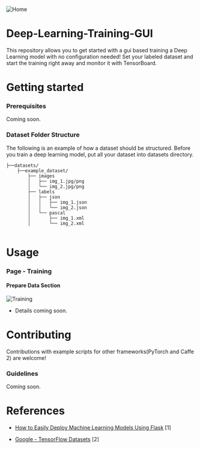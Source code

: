 ![Home](https://github.com/mustafamerttunali/Deep-Learning-Training-GUI/blob/master/doc_images/home.png) 

# Deep-Learning-Training-GUI
This repository allows you to get started with a gui based training a Deep Learning model with no configuration needed! Set your labeled dataset and start the training right away and monitor it with TensorBoard.

# Getting started
### Prerequisites

Coming soon.

### Dataset Folder Structure
The following is an example of how a dataset should be structured. Before you train a deep learning model, put all your dataset into datasets directory.

```
├──datasets/
    ├──example_dataset/
        ├── images
        │   ├── img_1.jpg/png
        │   └── img_2.jpg/png
        ├── labels
        │   ├── json
        │   │   ├── img_1.json
        │   │   └── img_2.json
        │   └── pascal
        │       ├── img_1.xml
        │       └── img_2.xml
        

```

# Usage

### Page - Training


#### Prepare Data Section
![Training](https://github.com/mustafamerttunali/Deep-Learning-Training-GUI/blob/master/doc_images/training%20-%20prepare%20data%20(1)%20.png) 

* Details coming soon.

# Contributing
Contributions with example scripts for other frameworks(PyTorch and Caffe 2) are welcome!
### Guidelines
Coming soon.

# References

- [How to Easily Deploy Machine Learning Models Using Flask](https://towardsdatascience.com/how-to-easily-deploy-machine-learning-models-using-flask-b95af8fe34d4) [1]

- [Google - TensorFlow Datasets](https://www.tensorflow.org/datasets/catalog/overview) [2]
